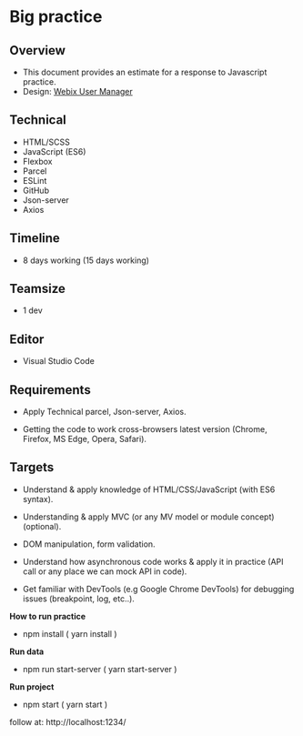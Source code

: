 # Big practice

## Overview

* This document provides an estimate for a response to Javascript practice.
* Design:  [Webix User Manager](https://webix.com/demos/user-manager/)



## Technical

* HTML/SCSS
* JavaScript (ES6)
* Flexbox
* Parcel
* ESLint
* GitHub
* Json-server
* Axios


## Timeline

* 8 days working (15 days working)


## Teamsize

* 1 dev


## Editor

* Visual Studio Code


## Requirements

* Apply Technical parcel, Json-server, Axios.

* Getting the code to work cross-browsers latest version (Chrome, Firefox, MS Edge, Opera, Safari).


## Targets

* Understand & apply knowledge of HTML/CSS/JavaScript (with ES6 syntax).

* Understanding & apply MVC (or any MV model or module concept) (optional).

* DOM manipulation, form validation.

* Understand how asynchronous code works & apply it in practice (API call or any place we can mock API in code).

* Get familiar with DevTools (e.g Google Chrome DevTools) for debugging issues (breakpoint, log, etc..).



**How to run practice**

* npm install ( yarn install )


**Run data**

* npm run start-server ( yarn start-server )


**Run project**

* npm  start ( yarn start )

follow at:
http://localhost:1234/

